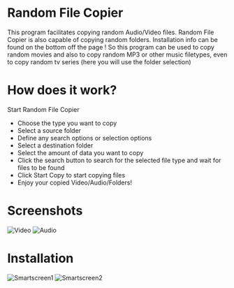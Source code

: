 # Random File Copier
This program facilitates copying random Audio/Video files. Random File Copier is also capable of copying random folders. Installation info can be found on the bottom off the page ! 
So this program can be used to copy random movies and also to copy random MP3 or other music filetypes, even to copy random tv series (here you will use the folder selection)

# How does it work?
Start Random File Copier
* Choose the type you want to copy
* Select a source folder
* Define any search options or selection options
* Select a destination folder
* Select the amount of data you want to copy
* Click the search button to search for the selected file type and wait for files to be found
* Click Start Copy to start copying files
* Enjoy your copied Video/Audio/Folders!

# Screenshots
![Video](/../screenshots/application/Video.png?raw=true)
![Audio](/../screenshots/application/Audio.png?raw=true)

# Installation
![Smartscreen1](/../screenshots/installation/Smartscreencutted.png?raw=true)
![Smartscreen2](/../screenshots/installation/Smartscreen2Cutted.png?raw=true)

